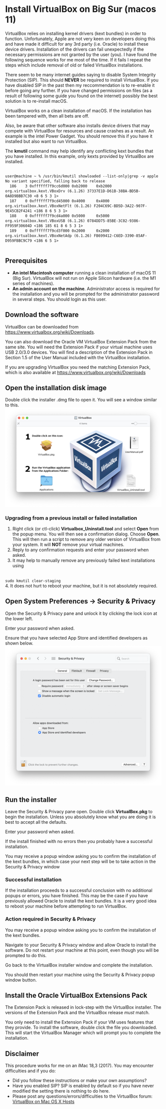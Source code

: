 # Install VirtualBox on Big Sur (macos 11)
VirtualBox relies on installing kernel drivers (kext bundles) in order to function. Unfortunately, Apple are not very keen on developers doing this and have made it difficult for any 3rd party (i.e. Oracle) to install these device drivers. Installation of the drivers can fail unexpectedly if the necessary permissions are not granted by the user (you). I have found the following sequence works for me most of the time. If it fails I repeat the steps which include removal of old or failed VirtualBox installations.

There seem to be many internet guides saying to disable System Integrity Protection (SIP). This should **NEVER** be required to install VirtualBox. If you have disabled SIP in the past then my reccommendation is to re-enable it before going any further. If you have changed permissions on files (as a result of following some guide you found on the internet) possibly the best solution is to re-install macOS.

VirtualBox works on a clean installation of macOS. If the installation has been tampered with, then all bets are off.

Also, be aware that other software also installs device drivers that may compete with VirtualBox for resources and cause crashes as a result. An example is the intel Power Gadget. You should remove this if you have it installed but also want to run VirtualBox.

The **kmutil** command may help identify any conflicting kext bundles that you have installed. In this example, only kexts provided by VirtualBox are installed.
<pre>
<code>
user@machine ~ % /usr/bin/kmutil showloaded --list-only|grep -v apple
No variant specified, falling back to release
  186    3 0xffffff7f9cc6d000 0xb2000    0xb2000    org.virtualbox.kext.VBoxDrv (6.1.26) 37337E1D-D61B-38BA-BD5B-0A8D9BBB7C30 <8 6 5 3 1>
  187    0 0xffffff7f9cd45000 0x4000     0x4000     org.virtualbox.kext.VBoxNetFlt (6.1.26) F204C69C-BD5D-3A22-907F-9E45CB2F4241 <186 8 6 5 3 1>
  188    0 0xffffff7f9cd4a000 0x5000     0x5000     org.virtualbox.kext.VBoxUSB (6.1.26) 0784DD75-85BE-3C02-9386-FF959F30604D <186 185 61 8 6 5 3 1>
  189    0 0xffffff7f9cd3f000 0x2000     0x2000     org.virtualbox.kext.VBoxNetAdp (6.1.26) FB699412-C6ED-3390-85AF-D959FBBC9C79 <186 6 5 1>
</code>
</pre>

## Prerequisites
* **An intel Macintosh computer** running a clean installation of macOS 11 (Big Sur). VirtualBox will not run on Apple Silicon hardware (i.e. the M1 series of machines).
* **An admin account on the machine**. Administrator access is required for the installation and you will be prompted for the administrator password in several steps. You should login as this user.

## Download the software
VirtualBox can be downloaded from <a href="https://www.virtualbox.org/wiki/Downloads">https://www.virtualbox.org/wiki/Downloads</a>. 

You can also download the Oracle VM VirtualBox Extension Pack from the same site. You will need the Extension Pack if your virtual machine uses USB 2.0/3.0 devices. You will find a description of the Extension Pack in Section 1.5 of the User Manual included with the VirtualBox installation.

If you are upgrading VirtualBox you need the matching Extension Pack, which is also available at <a href="https://www.virtualbox.org/wiki/Downloads">https://www.virtualbox.org/wiki/Downloads</a>

## Open the installation disk image
Double click the installer .dmg file to open it. You will see a window similar to this.
![](installer.png)

### Upgrading from a previous install or failed installation

1. Right click (or ctl-click) **Virtualbox_Uninstall.tool** and select **Open** from the popup menu. You will then see a confirmation dialog. Choose **Open**. This will then run a script to remove any older version of VirtualBox from your system. It will **NOT** remove your virtual machines.
2. Reply to any confirmation requests and enter your password when asked.
3. It may help to manually remove any previously failed kext installations using  
<code>
sudo kmutil clear-staging 
</code>
4. It does not hurt to reboot your machine, but it is not absolutely required.

## Open System Preferences -> Security & Privacy
Open the Security & Privacy pane and unlock it by clicking the lock icon at the lower left.

Enter your password when asked. 

Ensure that you have selected App Store and identified developers as shown below.
![](secpriv.png)

## Run the installer
Leave the Security & Privacy pane open. Double click **VirtualBox.pkg** to begin the installation. Unless you absolutely know what you are doing it is best to accept all the defaults.

Enter your password when asked.

If the install finished with no errors then you probably have a successful installation. 

You may receive a popup window asking you to confirm the installation of the kext bundles, in which case your next step will be to take action in the Security & Privacy window

### Successful installation
If the installation proceeds to a successful conclusion with no additional popups or errors, you have finished. This may be the case if you have previously allowed Oracle to install the kext bundles. It is a very good idea to reboot your machine before attempting to run VirtualBox.

### Action required in Security & Privacy
You may receive a popup window asking you to confirm the installation of the kext bundles. 

Navigate to your Security & Privacy window and allow Oracle to install the software. Do not restart your machine at this point, even though you will be prompted to do this. 

Go back to the VirtualBox installer window and complete the installation. 

You should then restart your machine using the Security & Privacy popup window button.

## Install the Oracle VirtualBox Extensions Pack
The Extension Pack is released in lock-step with the VirtualBox installer. The versions of the Extension Pack and the VirtualBox release *must* match.

You only need to install the Extension Pack if your VM uses features that they provide. To install the software, double click the file you downloaded. This will start the VirtualBox Manager which will prompt you to complete the installation.

## Disclaimer
This procedure works for me on an iMac 18,3 (2017). You may encounter difficulties and if you do: 

* Did you follow these instructions or make your own assumptions?
* Have you enabled SIP? SIP is enabled by default so if you have never modified the setting there is nothing to do here.
* Please post any questions/errors/difficulties to the VirtualBox forum: [VirtualBox on Mac OS X Hosts](https://forums.virtualbox.org/viewforum.php?f=8&sid=5c1a1b45aa48f63b76fcee8b24e124d5)